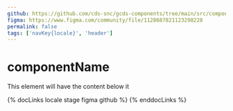 ```yaml
---
github: https://github.com/cds-snc/gcds-components/tree/main/src/components/gcds-globalComponentName
figma: https://www.figma.com/community/file/1128687821123298228
permalink: false
tags: ['navKey{locale}', 'header']
---
```


# componentName

This element will have the content below it

{% docLinks locale stage figma github %}
{% enddocLinks %}
